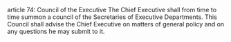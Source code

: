 article 74: Council of the Executive
The Chief Executive shall from time to time summon a council of the Secretaries of Executive Departments. This Council shall advise the Chief Executive on matters of general policy and on any questions he may submit to it.
<ul>
</ul>